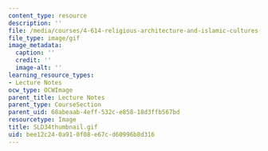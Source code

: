 ```yaml
---
content_type: resource
description: ''
file: /media/courses/4-614-religious-architecture-and-islamic-cultures-fall-2002/bee12c240a910f08e67cd60996b8d316_SLD34thumbnail.gif
file_type: image/gif
image_metadata:
  caption: ''
  credit: ''
  image-alt: ''
learning_resource_types:
- Lecture Notes
ocw_type: OCWImage
parent_title: Lecture Notes
parent_type: CourseSection
parent_uid: 68abeaab-4eff-532c-e858-18d3ffb567bd
resourcetype: Image
title: SLD34thumbnail.gif
uid: bee12c24-0a91-0f08-e67c-d60996b8d316
---
```

